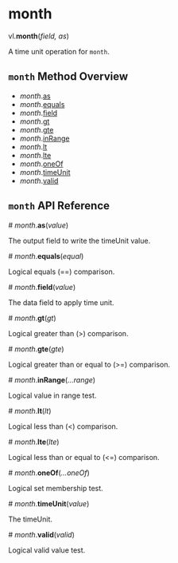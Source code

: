 # month

vl.<b>month</b>(<em>field, as</em>)

A time unit operation for <code>month</code>.

## <code>month</code> Method Overview

* <em>month</em>.<a href="#as">as</a>
* <em>month</em>.<a href="#equals">equals</a>
* <em>month</em>.<a href="#field">field</a>
* <em>month</em>.<a href="#gt">gt</a>
* <em>month</em>.<a href="#gte">gte</a>
* <em>month</em>.<a href="#inRange">inRange</a>
* <em>month</em>.<a href="#lt">lt</a>
* <em>month</em>.<a href="#lte">lte</a>
* <em>month</em>.<a href="#oneOf">oneOf</a>
* <em>month</em>.<a href="#timeUnit">timeUnit</a>
* <em>month</em>.<a href="#valid">valid</a>

## <code>month</code> API Reference

<a name="as">#</a>
<em>month</em>.<b>as</b>(<em>value</em>)

The output field to write the timeUnit value.

<a name="equals">#</a>
<em>month</em>.<b>equals</b>(<em>equal</em>)

Logical equals (==) comparison.

<a name="field">#</a>
<em>month</em>.<b>field</b>(<em>value</em>)

The data field to apply time unit.

<a name="gt">#</a>
<em>month</em>.<b>gt</b>(<em>gt</em>)

Logical greater than (>) comparison.

<a name="gte">#</a>
<em>month</em>.<b>gte</b>(<em>gte</em>)

Logical greater than or equal to (>=) comparison.

<a name="inRange">#</a>
<em>month</em>.<b>inRange</b>(<em>...range</em>)

Logical value in range test.

<a name="lt">#</a>
<em>month</em>.<b>lt</b>(<em>lt</em>)

Logical less than (<) comparison.

<a name="lte">#</a>
<em>month</em>.<b>lte</b>(<em>lte</em>)

Logical less than or equal to (<=) comparison.

<a name="oneOf">#</a>
<em>month</em>.<b>oneOf</b>(<em>...oneOf</em>)

Logical set membership test.

<a name="timeUnit">#</a>
<em>month</em>.<b>timeUnit</b>(<em>value</em>)

The timeUnit.

<a name="valid">#</a>
<em>month</em>.<b>valid</b>(<em>valid</em>)

Logical valid value test.

